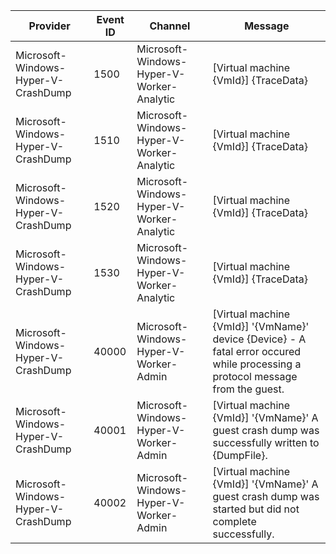 Provider                             |  Event ID  |  Channel                                    |  Message
-------------------------------------|------------|---------------------------------------------|---------------------------------------------------------------------------------------------------------------------------------
Microsoft-Windows-Hyper-V-CrashDump  |  1500      |  Microsoft-Windows-Hyper-V-Worker-Analytic  |  [Virtual machine {VmId}] {TraceData}
Microsoft-Windows-Hyper-V-CrashDump  |  1510      |  Microsoft-Windows-Hyper-V-Worker-Analytic  |  [Virtual machine {VmId}] {TraceData}
Microsoft-Windows-Hyper-V-CrashDump  |  1520      |  Microsoft-Windows-Hyper-V-Worker-Analytic  |  [Virtual machine {VmId}] {TraceData}
Microsoft-Windows-Hyper-V-CrashDump  |  1530      |  Microsoft-Windows-Hyper-V-Worker-Analytic  |  [Virtual machine {VmId}] {TraceData}
Microsoft-Windows-Hyper-V-CrashDump  |  40000     |  Microsoft-Windows-Hyper-V-Worker-Admin     |  [Virtual machine {VmId}] '{VmName}' device {Device} - A fatal error occured while processing a protocol message from the guest.
Microsoft-Windows-Hyper-V-CrashDump  |  40001     |  Microsoft-Windows-Hyper-V-Worker-Admin     |  [Virtual machine {VmId}] '{VmName}' A guest crash dump was successfully written to {DumpFile}.
Microsoft-Windows-Hyper-V-CrashDump  |  40002     |  Microsoft-Windows-Hyper-V-Worker-Admin     |  [Virtual machine {VmId}] '{VmName}' A guest crash dump was started but did not complete successfully.